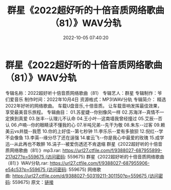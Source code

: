 ﻿---
title: 群星《2022超好听的十倍音质网络歌曲（81）》WAV分轨
date: 2022-10-05 07:40:20
categories: WAV车载音乐、镜像
tags: 华语中文
---
# 群星《2022超好听的十倍音质网络歌曲（81）》WAV分轨

专辑名称：2022超好听十倍音质网络歌曲（81）
专辑艺人：群星
专辑制作：爷们爱音乐
制作时间：2022年10月4日
资源格式：MP3\WAV分轨
专辑简介：
精选2022年好听的网络歌曲。
车载U盘音乐,十倍音质。
让车载音响发挥最佳效果，享受最美音乐旅程。
专辑曲目：
01.苏星婕--你别像风一样
02.苏海洋--真情不一定换到真爱
03.张丰--认理儿不认命
04.王小叶--这南墙我曾经撞过
05.艾辰--否认
06.卢喃--你的眼睛读不懂我的心
07.半吨兄弟--先干为敬
08.朱东--过客
09.赖美云vs井胧--我愿
10.你的上好佳--第七秒钟
11.李乐乐--爱有多狼狈
12.倪红--学不会像鱼
13.李英--缘分尽了还在逞强
14.崔云飞--你是我心中最爱的玫瑰
15.成学迅--从此再也不敢醉
16.涓子--被爱伤透还不肯退缩
群星《2022超好听的十倍音质网络歌曲（81）》mp3.rar: https://url27.ctfile.com/f/9388027-687955899-217d27?p=559675 (访问密码:
559675)
群星《2022超好听的十倍音质网络歌曲（81）》WAV分轨.rar: https://url27.ctfile.com/f/9388027-687955906-e54c53?p=559675 (访问密码:
559675)
网络歌曲: https://url27.ctfile.com/d/9388027-50319211-301150?p=559675 (访问密码:
559675)
原文：[链接](https://blog.sina.com.cn/s/blog_1647c7e7601030zrl.html)